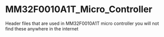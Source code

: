 # MM32F0010A1T_Micro_Controller
Header files that are used in MM32F0010A1T micro controller you will not find these anywhere in the internet  
